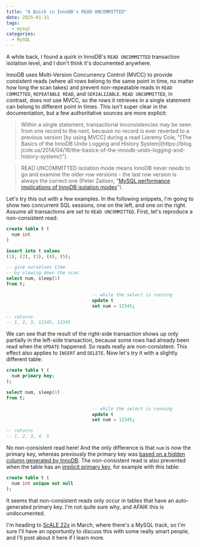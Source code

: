 ```yaml
---
title: "A Quirk in InnoDB's READ UNCOMMITTED"
date: 2025-01-31
tags:
  - mysql
categories:
  - MySQL
---
```


A while back, I found a quirk in InnoDB's `READ UNCOMMITTED` transaction isolation level, and I don't think it's documented anywhere.

InnoDB uses Multi-Version Concurrency Control (MVCC) to provide consistent reads (where all rows belong to the same point in time, no matter
how long the scan takes) and prevent non-repeatable reads in `READ COMMITTED`, `REPEATABLE READ`, and `SERIALIZABLE`. `READ UNCOMMITTED`, in
contrast, does not use MVCC, so the rows it retrieves in a single statement can belong to different point in times. This isn't super clear
in the documentation, but a few authoritative sources are more explicit:

[//]: # (@formatter:off)
> Within a single statement, transactional inconsistencies may be seen from one record to the next, because no record is ever reverted to a
> previous version [by using MVCC] during a read (Jeremy Cole, "[The Basics of the InnoDB Undo Logging and History System](https://blog.
> jcole.us/2014/04/16/the-basics-of-the-innodb-undo-logging-and-history-system/)").

> READ UNCOMMITTED isolation mode means InnoDB never needs to go and examine the older row versions – the last row version is always the
> correct one (Peter Zaitsev, "[MySQL performance implications of InnoDB isolation modes](https://www.percona.com/blog/mysql-performance-implications-of-innodb-isolation-modes/)").

[//]: # (@formatter:on)

Let's try this out with a few examples. In the following snippets, I'm going to show two concurrent SQL sessions, one on the left, and one
on the right. Assume all transactions are set to `READ UNCOMMITTED`. First, let's reproduce a non-consistent read:

[//]: # (@formatter:off)
```sql
create table t (
  num int
)

insert into t values 
(1), (2), (3), (4), (5);

-- give ourselves time
-- by slowing down the scan
select num, sleep(1)
from t;

                                -- while the select is running
                                update t
                                set num = 12345;

-- returns
-- 1, 2, 3, 12345, 12345
```
[//]: # (@formatter:on)

We can see that the result of the right-side transaction shows up only partially in the left-side transaction, because some rows had already
been read when the `UPDATE` happened. So reads really are non-consistent. This effect also applies to `INSERT` and `DELETE`. Now let's try
it with a slightly different table:

[//]: # (@formatter:off)
```sql
create table t (
  num primary key;
);

select num, sleep(1)
from t;

                                -- while the select is running
                                update t
                                set num = 12345;

-- returns
-- 1, 2, 3, 4, 5
```
[//]: # (@formatter:on)

No non-consistent read here! And the only difference is that `num` is now the primary key, whereas previously the primary key
was [based on a hidden column generated by InnoDB](https://dev.mysql.com/doc/refman/8.4/en/innodb-index-types.html). The non-consistent read
is also prevented when the table has an [implicit primary key](https://dev.mysql.com/doc/refman/8.0/en/innodb-index-types.html), for example
with this table:

[//]: # (@formatter:off)
```sql
create table t (
  num int unique not null
);
```
[//]: # (@formatter:on)

It seems that non-consistent reads only occur in tables that have an auto-generated primary key. I'm not quite sure why, and AFAIK this is
undocumented.

I'm heading to [ScALE 22x](https://www.socallinuxexpo.org/scale/22x) in March, where there's a MySQL track, so I'm sure I'll have an
opportunity to discuss this with some really smart people, and I'll post about it here if I learn more.
